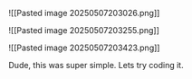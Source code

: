 ![[Pasted image 20250507203026.png]]

![[Pasted image 20250507203255.png]]

![[Pasted image 20250507203423.png]]

Dude, this was super simple. Lets try coding it.


